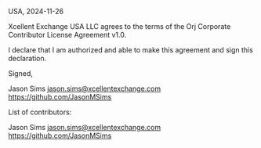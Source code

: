 USA, 2024-11-26

Xcellent Exchange USA LLC agrees to the terms of the Orj Corporate Contributor License
Agreement v1.0.

I declare that I am authorized and able to make this agreement and sign this
declaration.

Signed,

Jason Sims jason.sims@xcellentexchange.com https://github.com/JasonMSims

List of contributors:

Jason Sims jason.sims@xcellentexchange.com https://github.com/JasonMSims